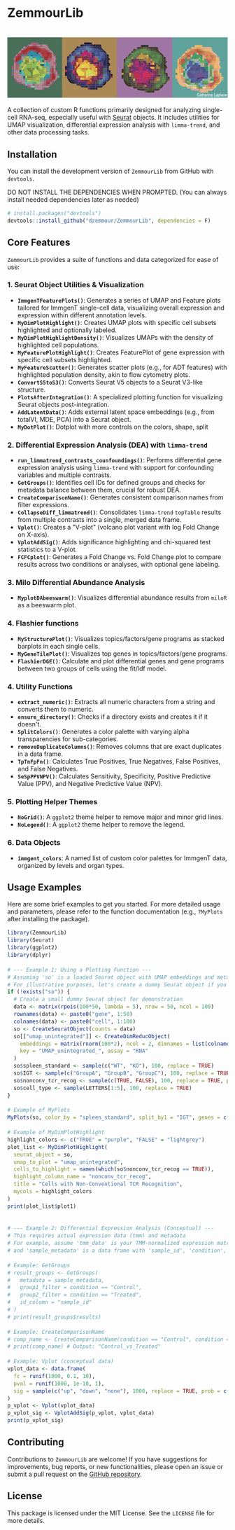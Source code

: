 # ZemmourLib 
# <img src="man/figures/logo.png" align="center" height="138" />

A collection of custom R functions primarily designed for analyzing single-cell RNA-seq, especially useful with [Seurat](https://satijalab.org/seurat/) objects. It includes utilities for UMAP visualization, differential expression analysis with `limma-trend`, and other data processing tasks.
## Installation

You can install the development version of `ZemmourLib` from GitHub with `devtools`.

DO NOT INSTALL THE DEPENDENCIES WHEN PROMPTED. (You can always install needed dependencies later as needed)

```R
# install.packages("devtools")
devtools::install_github("dzemmour/ZemmourLib", dependencies = F)
````

## Core Features

`ZemmourLib` provides a suite of functions and data categorized for ease of use:

### 1\. Seurat Object Utilities & Visualization

  * **`ImmgenTFeaturePlots()`**: Generates a series of UMAP and Feature plots tailored for ImmgenT single-cell data, visualizing overall expression and expression within different annotation levels.
  * **`MyDimPlotHighlight()`**: Creates UMAP plots with specific cell subsets highlighted and optionally labeled.
  * **`MyDimPlotHighlightDensity()`**: Visualizes UMAPs with the density of highlighted cell populations.
  * **`MyFeaturePlotHighlight()`**: Creates FeaturePlot of gene expression with specific cell subsets highlighted.
  * **`MyFeatureScatter()`**: Generates scatter plots (e.g., for ADT features) with highlighted population density, akin to flow cytometry plots.
  * **`ConvertS5toS3()`**: Converts Seurat V5 objects to a Seurat V3-like structure.
  * **`PlotsAfterIntegration()`**: A specialized plotting function for visualizing Seurat objects post-integration.
  * **`AddLatentData()`**: Adds external latent space embeddings (e.g., from totalVI, MDE, PCA) into a Seurat object.
  * **`MyDotPlot()`**: Dotplot with more controls on the colors, shape, split

### 2\. Differential Expression Analysis (DEA) with `limma-trend`

  * **`run_limmatrend_contrasts_counfoundings()`**: Performs differential gene expression analysis using `limma-trend` with support for confounding variables and multiple contrasts.
  * **`GetGroups()`**: Identifies cell IDs for defined groups and checks for metadata balance between them, crucial for robust DEA.
  * **`CreateComparisonName()`**: Generates consistent comparison names from filter expressions.
  * **`CollapseDiff_limmatrend()`**: Consolidates `limma-trend` `topTable` results from multiple contrasts into a single, merged data frame.
  * **`Vplot()`**: Creates a "V-plot" (volcano plot variant with log Fold Change on X-axis).
  * **`VplotAddSig()`**: Adds significance highlighting and chi-squared test statistics to a V-plot.
  * **`FCFCplot()`**: Generates a Fold Change vs. Fold Change plot to compare results across two conditions or analyses, with optional gene labeling.

### 3\. Milo Differential Abundance Analysis

  * **`MyplotDAbeeswarm()`**: Visualizes differential abundance results from `miloR` as a beeswarm plot.
  
### 4\. Flashier functions

  * **`MyStructurePlot()`**: Visualizes topics/factors/gene programs as stacked barplots in each single cells.
  * **`MyGeneTilePlot()`**: Visualizes top genes in topics/factors/gene programs.
  * **`FlashierDGE()`**: Calculate and plot differential genes and gene programs between two groups of cells using the fit/ldf model.

### 4\. Utility Functions

  * **`extract_numeric()`**: Extracts all numeric characters from a string and converts them to numeric.
  * **`ensure_directory()`**: Checks if a directory exists and creates it if it doesn't.
  * **`SplitColors()`**: Generates a color palette with varying alpha transparencies for sub-categories.
  * **`removeDuplicateColumns()`**: Removes columns that are exact duplicates in a data frame.
  * **`TpTnFpFn()`**: Calculates True Positives, True Negatives, False Positives, and False Negatives.
  * **`SeSpPPVNPV()`**: Calculates Sensitivity, Specificity, Positive Predictive Value (PPV), and Negative Predictive Value (NPV).

### 5\. Plotting Helper Themes

  * **`NoGrid()`**: A `ggplot2` theme helper to remove major and minor grid lines.
  * **`NoLegend()`**: A `ggplot2` theme helper to remove the legend.

### 6\. Data Objects

  * **`immgent_colors`**: A named list of custom color palettes for ImmgenT data, organized by levels and organ types.

## Usage Examples

Here are some brief examples to get you started. For more detailed usage and parameters, please refer to the function documentation (e.g., `?MyPlots` after installing the package).

```r
library(ZemmourLib)
library(Seurat)
library(ggplot2)
library(dplyr)

# --- Example 1: Using a Plotting Function ---
# Assuming 'so' is a loaded Seurat object with UMAP embeddings and metadata
# For illustrative purposes, let's create a dummy Seurat object if you don't have one ready
if (!exists("so")) {
  # Create a small dummy Seurat object for demonstration
  data <- matrix(rpois(100*50, lambda = 5), nrow = 50, ncol = 100)
  rownames(data) <- paste0("gene", 1:50)
  colnames(data) <- paste0("cell", 1:100)
  so <- CreateSeuratObject(counts = data)
  so[["umap_unintegrated"]] <- CreateDimReducObject(
    embeddings = matrix(rnorm(100*2), ncol = 2, dimnames = list(colnames(so), c("UMAP_1", "UMAP_2"))),
    key = "UMAP_unintegrated_", assay = "RNA"
  )
  so$spleen_standard <- sample(c("WT", "KO"), 100, replace = TRUE)
  so$IGT <- sample(c("GroupA", "GroupB", "GroupC"), 100, replace = TRUE)
  so$nonconv_tcr_recog <- sample(c(TRUE, FALSE), 100, replace = TRUE, prob = c(0.2, 0.8))
  so$cell_type <- sample(LETTERS[1:5], 100, replace = TRUE)
}

# Example of MyPlots
MyPlots(so, color_by = "spleen_standard", split_by1 = "IGT", genes = c("gene1", "gene2"))

# Example of MyDimPlotHighlight
highlight_colors <- c("TRUE" = "purple", "FALSE" = "lightgrey")
plot_list <- MyDimPlotHighlight(
  seurat_object = so,
  umap_to_plot = "umap_unintegrated",
  cells_to_highlight = names(which(so$nonconv_tcr_recog == TRUE)),
  highlight_column_name = "nonconv_tcr_recog",
  title = "Cells with Non-Conventional TCR Recognition",
  mycols = highlight_colors
)
print(plot_list$plot1)


# --- Example 2: Differential Expression Analysis (Conceptual) ---
# This requires actual expression data (tmm) and metadata
# For example, assume 'tmm_data' is your TMM-normalized expression matrix
# and 'sample_metadata' is a data frame with 'sample_id', 'condition', 'batch' columns.

# Example: GetGroups
# result_groups <- GetGroups(
#   metadata = sample_metadata,
#   group1_filter = condition == "Control",
#   group2_filter = condition == "Treated",
#   id_column = "sample_id"
# )
# print(result_groups$results)

# Example: CreateComparisonName
# comp_name <- CreateComparisonName(condition == "Control", condition == "Treated")
# print(comp_name) # Output: "Control_vs_Treated"

# Example: Vplot (conceptual data)
vplot_data <- data.frame(
  fc = runif(1000, 0.1, 10),
  pval = runif(1000, 1e-10, 1),
  sig = sample(c("up", "down", "none"), 1000, replace = TRUE, prob = c(0.05, 0.05, 0.9))
)
p_vplot <- Vplot(vplot_data)
p_vplot_sig <- VplotAddSig(p_vplot, vplot_data)
print(p_vplot_sig)
```

## Contributing

Contributions to `ZemmourLib` are welcome\! If you have suggestions for improvements, bug reports, or new functionalities, please open an issue or submit a pull request on the [GitHub repository](https://www.google.com/search?q=https://github.com/dzemmour/ZemmourLib).

## License

This package is licensed under the MIT License. See the `LICENSE` file for more details.


